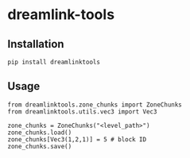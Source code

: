 # dreamlink-tools

## Installation

```
pip install dreamlinktools
```

## Usage

```
from dreamlinktools.zone_chunks import ZoneChunks
from dreamlinktools.utils.vec3 import Vec3

zone_chunks = ZoneChunks("<level_path>")
zone_chunks.load()
zone_chunks[Vec3(1,2,1)] = 5 # block ID
zone_chunks.save()
```
